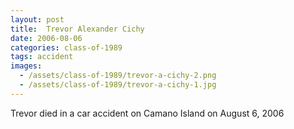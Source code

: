 ```yaml
---
layout: post
title:  Trevor Alexander Cichy
date: 2006-08-06
categories: class-of-1989
tags: accident
images:
  - /assets/class-of-1989/trevor-a-cichy-2.png
  - /assets/class-of-1989/trevor-a-cichy-1.jpg
---
```

Trevor died in a car accident on Camano Island on August 6, 2006
